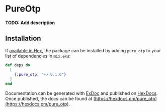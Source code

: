 # PureOtp

**TODO: Add description**

## Installation

If [available in Hex](https://hex.pm/docs/publish), the package can be installed
by adding `pure_otp` to your list of dependencies in `mix.exs`:

```elixir
def deps do
  [
    {:pure_otp, "~> 0.1.0"}
  ]
end
```

Documentation can be generated with [ExDoc](https://github.com/elixir-lang/ex_doc)
and published on [HexDocs](https://hexdocs.pm). Once published, the docs can
be found at [https://hexdocs.pm/pure_otp](https://hexdocs.pm/pure_otp).

